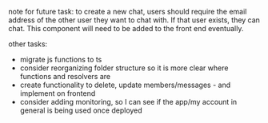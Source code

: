 note for future task: to create a new chat, users should require the email address of the other user they want to chat with. If that user exists, they can chat. This component will need to be added to the front end eventually.

other tasks:

- migrate js functions to ts
- consider reorganizing folder structure so it is more clear where functions and resolvers are
- create functionality to delete, update members/messages - and implement on frontend
- consider adding monitoring, so I can see if the app/my account in general is being used once deployed
